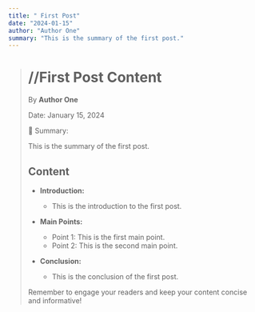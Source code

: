 ```yaml
---
title: " First Post"
date: "2024-01-15"
author: "Author One"
summary: "This is the summary of the first post."
---
```


> 
> 
> # //First Post Content
> 
> By **Author One**
> 
> Date: January 15, 2024
> 
> 🌟 Summary:
> 
> This is the summary of the first post.
> 
> 
> ## Content
> 
> - **Introduction:** 
> 
>   - This is the introduction to the first post.
> 
>   
> - **Main Points:** 
> 
>   - Point 1: This is the first main point.
>   - Point 2: This is the second main point.
> 
> 
> - **Conclusion:**
> 
>   - This is the conclusion of the first post.
> 
> 
> Remember to engage your readers and keep your content concise and informative!
> 
>